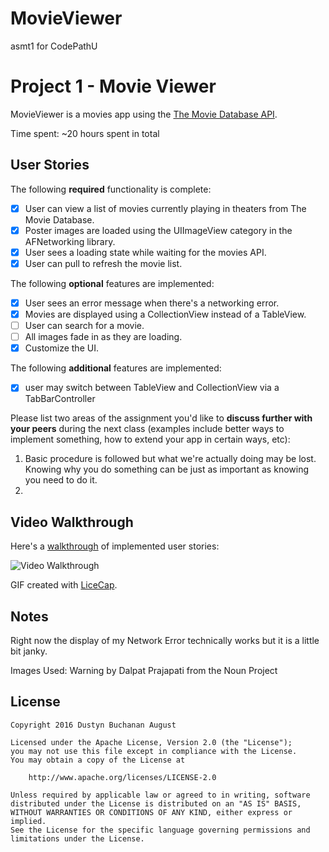 # MovieViewer
asmt1 for CodePathU


# Project 1 - Movie Viewer

MovieViewer is a movies app using the [The Movie Database API](http://docs.themoviedb.apiary.io/#).

Time spent: ~20 hours spent in total

## User Stories

The following **required** functionality is complete:

- [X] User can view a list of movies currently playing in theaters from The Movie Database.
- [X] Poster images are loaded using the UIImageView category in the AFNetworking library.
- [X] User sees a loading state while waiting for the movies API.
- [X] User can pull to refresh the movie list.

The following **optional** features are implemented:

- [X] User sees an error message when there's a networking error.
- [X] Movies are displayed using a CollectionView instead of a TableView.
- [ ] User can search for a movie.
- [ ] All images fade in as they are loading.
- [X] Customize the UI.

The following **additional** features are implemented:

- [X] user may switch between TableView and CollectionView via a TabBarController

Please list two areas of the assignment you'd like to **discuss further with your peers** during the next class (examples include better ways to implement something, how to extend your app in certain ways, etc):

1. Basic procedure is followed but what we're actually doing may be lost. Knowing why you do something can be just as important as knowing you need to do it.
2. 

## Video Walkthrough 

Here's a [walkthrough](http://i.imgur.com/xVbJXST.gif) of implemented user stories:

<img src='http://i.imgur.com/xVbJXST.gif' title='Movie Viewer Walkthrough' width='' alt='Video Walkthrough' />

GIF created with [LiceCap](http://www.cockos.com/licecap/).

## Notes

Right now the display of my Network Error technically works but it is a little bit janky.

Images Used:
Warning by Dalpat Prajapati from the Noun Project


## License

    Copyright 2016 Dustyn Buchanan August

    Licensed under the Apache License, Version 2.0 (the "License");
    you may not use this file except in compliance with the License.
    You may obtain a copy of the License at

        http://www.apache.org/licenses/LICENSE-2.0

    Unless required by applicable law or agreed to in writing, software
    distributed under the License is distributed on an "AS IS" BASIS,
    WITHOUT WARRANTIES OR CONDITIONS OF ANY KIND, either express or implied.
    See the License for the specific language governing permissions and
    limitations under the License.
